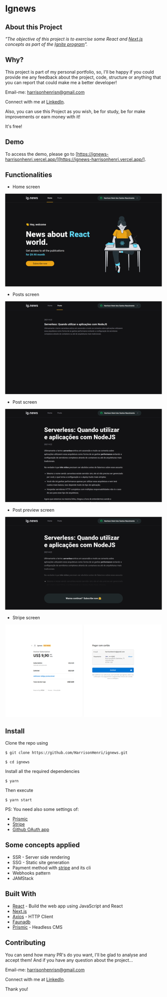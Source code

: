 # Ignews

## About this Project

_"The objective of this project is to exercise some React and [Next.js](https://nextjs.org/) concepts as part of the [Ignite program](https://rocketseat.com.br/ignite)"._

## Why?

This project is part of my personal portfolio, so, I'll be happy if you could provide me any feedback about the project, code, structure or anything that you can report that could make me a better developer!

Email-me: harrisonhenrisn@gmail.com

Connect with me at [LinkedIn](https://linkedin.com/in/harrison-henri-dos-santos-nascimento).

Also, you can use this Project as you wish, be for study, be for make improvements or earn money with it!

It's free!

## Demo

To access the demo, please go to [https://ignews-harrisonhenri.vercel.app/][https://ignews-harrisonhenri.vercel.app/].

## Functionalities

- Home screen

![](assets/home.png)

- Posts screen

![](assets/posts.png)

- Post screen

![](assets/post.png)

- Post preview screen

![](assets/postpreview.png)

- Stripe screen

![](assets/stripe.png)

## Install

Clone the repo using

```
$ git clone https://github.com/HarrisonHenri/ignews.git
```

```
$ cd ignews
```

Install all the required dependencies

```
$ yarn
```

Then execute

```
$ yarn start
```

PS: You need also some settings of:

- [Prismic](https://prismic.io/)
- [Stripe](https://stripe.com/)
- [Github OAuth app](https://docs.github.com/en/developers/apps/building-oauth-apps/creating-an-oauth-app)

## Some concepts applied

- SSR - Server side rendering
- SSG - Static site generation
- Payment method with [stripe](https://stripe.com) and its cli
- Webhooks pattern
- JAMStack

## Built With

- [React](https://github.com/facebook/react) - Build the web app using JavaScript and React
- [Next.js](https://nextjs.org/)
- [Axios](https://github.com/axios/axios) - HTTP Client
- [Faunadb](https://fauna.com/)
- [Prismic](https://prismic.io/) - Headless CMS

## Contributing

You can send how many PR's do you want, I'll be glad to analyse and accept them! And if you have any question about the project...

Email-me: harrisonhenrisn@gmail.com

Connect with me at [LinkedIn](https://linkedin.com/in/harrison-henri-dos-santos-nascimento-a6ba33112).

Thank you!